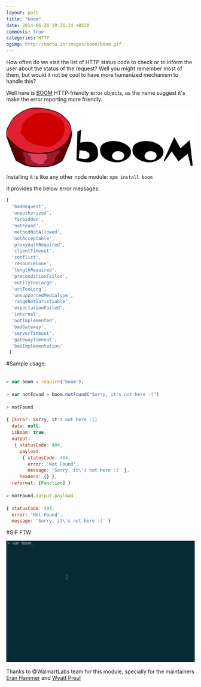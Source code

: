 ```yaml
---
layout: post
title: "boom"
date: 2014-06-26 19:26:34 +0530
comments: true
categories: HTTP
ogimg: http://nmotw.in/images/boom/boom.gif
---
```


How often do we visit the list of HTTP status code to check or to inform the user about the status of the request? Well you might remember most of them, but would it not be cool to have more humanized mechanism to handle this?

Well here is [BOOM](https://www.npmjs.org/package/boom) HTTP-friendly error objects, as the name suggest it's make the error reporting more friendly.


![](/images/boom/boom.png)

Installing it is like any other node module: `npm install boom`

It provides the below error messages:

```javascript
[ 
  'badRequest',
  'unauthorized',
  'forbidden',
  'notFound',
  'methodNotAllowed',
  'notAcceptable',
  'proxyAuthRequired',
  'clientTimeout',
  'conflict',
  'resourceGone',
  'lengthRequired',
  'preconditionFailed',
  'entityTooLarge',
  'uriTooLong',
  'unsupportedMediaType',
  'rangeNotSatisfiable',
  'expectationFailed',
  'internal',
  'notImplemented',
  'badGateway',
  'serverTimeout',
  'gatewayTimeout',
  'badImplementation' 
 ]
```

#Sample usage:

```javascript

> var boom = require('boom');

> var notFound = boom.notFound("Sorry, it's not here :(")

> notFound 

{ [Error: Sorry, it's not here :(]
  data: null,
  isBoom: true,
  output: 
   { statusCode: 404,
     payload: 
      { statusCode: 404,
        error: 'Not Found',
        message: 'Sorry, it\'s not here :(' },
     headers: {} },
  reformat: [Function] }

> notFound.output.payload

{ statusCode: 404,
  error: 'Not Found',
  message: 'Sorry, it\'s not here :(' }
```

#GIF FTW

![](/images/boom/boom.gif)


Thanks to @WalmartLabs team for this module, specially for the maintainers [Eran Hammer](http://hueniverse.com) and [Wyatt Preul](http://jsgeek.com)

